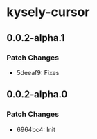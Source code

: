 # kysely-cursor

## 0.0.2-alpha.1

### Patch Changes

- 5deeaf9: Fixes

## 0.0.2-alpha.0

### Patch Changes

- 6964bc4: Init

